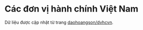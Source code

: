 # Các đơn vị hành chính Việt Nam

Dữ liệu được cập nhật từ trang [daohoangson/dvhcvn](https://github.com/daohoangson/dvhcvn).
